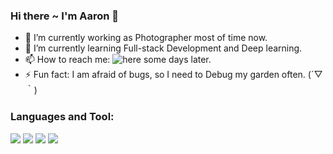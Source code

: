 ### Hi there ~ I'm Aaron 👋

- 🔭 I’m currently working as Photographer most of time now.
- 🌱 I’m currently learning Full-stack Development and Deep learning. 
- 📫 How to reach me: ![here]() some days later.
- ⚡ Fun fact: I am afraid of bugs, so I need to Debug my garden often. (´▽｀)
<!--
**aaronkiss/aaronkiss** is a ✨ _special_ ✨ repository because its `README.md` (this file) appears on your GitHub profile.

Here are some ideas to get you started:



- 👯 I’m looking to collaborate on ...
- 🤔 I’m looking for help with ...
- 💬 Ask me about ...

- 😄 Pronouns: ...

-->
### Languages and Tool:
![](https://img.shields.io/badge/Editor-VS%20Code-blueviolet)
![](https://img.shields.io/badge/Python-3.7-brightgreen)
![](https://img.shields.io/badge/Golang-1.16.3-ff69b4)
![](https://img.shields.io/badge/Clang-12.0.5-00cccc)
<!--
[![Aaronkiss's GitHub stats](https://github-readme-stats.vercel.app/api?username=aaronkiss)](https://github.com/anuraghazra/github-readme-stats)
-->

